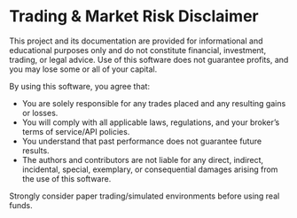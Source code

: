 # Trading & Market Risk Disclaimer

This project and its documentation are provided for informational and educational purposes only and do not constitute financial, investment, trading, or legal advice. Use of this software does not guarantee profits, and you may lose some or all of your capital.

By using this software, you agree that:
- You are solely responsible for any trades placed and any resulting gains or losses.
- You will comply with all applicable laws, regulations, and your broker’s terms of service/API policies.
- You understand that past performance does not guarantee future results.
- The authors and contributors are not liable for any direct, indirect, incidental, special, exemplary, or consequential damages arising from the use of this software.

Strongly consider paper trading/simulated environments before using real funds.
